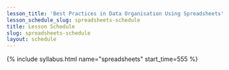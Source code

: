 ```yaml
---
lesson_title: 'Best Practices in Data Organisation Using Spreadsheets'
lesson_schedule_slug: spreadsheets-schedule
title: Lesson Schedule
slug: spreadsheets-schedule
layout: schedule
---
```

{% include syllabus.html  name="spreadsheets" start_time=555 %}